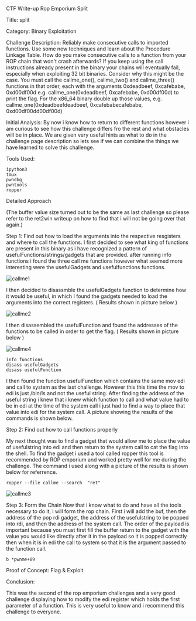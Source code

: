 CTF Write-up Rop Emporium Split

Title: split

Category: Binary Exploitation

Challenge Description: 
Reliably make consecutive calls to imported functions. Use some new techniques and learn about the Procedure Linkage Table. How do you make consecutive calls to a function from your ROP chain that won't crash afterwards?
If you keep using the call instructions already present in the binary your chains will eventually fail, especially when exploiting 32 bit binaries. Consider why this might be the case. 
You must call the callme_one(), callme_two() and callme_three() functions in that order, each with the arguments 0xdeadbeef, 0xcafebabe, 0xd00df00d e.g. callme_one(0xdeadbeef, 0xcafebabe, 0xd00df00d) to print the flag. For the x86_64 binary double up those values, e.g. callme_one(0xdeadbeefdeadbeef, 0xcafebabecafebabe, 0xd00df00dd00df00d)

Initial Analysis:
By now i know how to return to different functions however i am curious to see how this challenge differs fro the rest and what obstacles will be in place. 
We are given very useful hints as what to do in the challenge page description so lets see if we can combine the things we have learned to solve this challenge.

Tools Used:

    ipython3
    tmux
    pwndbg
    pwntools
    ropper
    

Detailed Approach

(The buffer value size turned out to be the same as last challenge so please refer to the ret2win writeup on how to find that i will not be going over that again.)

Step 1: Find out how to load the arguments into the respective resgisters and where to call the functions.
I first decided to see what king of functions are present in this binary as i have recognized a pattern of usefulFunctions/strings/gadgets that are provided.
after running info functions i found the three call me functions however what seemed more interesting were the usefulGadgets and usefulfunctions functions.

![callme1](https://github.com/Jaafar-G/ctf-writeups/assets/120587992/e4154130-2885-4165-930c-837259ca2501)

I then decided to disassmble the usefulGadgets function to determine how it would be useful, in which I found the gadgets needed to load the arguments into the correct registers.
( Results shown in picture below )

![callme2](https://github.com/Jaafar-G/ctf-writeups/assets/120587992/a22fd9a3-eb75-4575-a590-46d6bfb1a6ec)

I then disassembled the usefulFunction and found the addresses of the functions to be called in order to get the flag.
( Results shown in picture below )

![callme4](https://github.com/Jaafar-G/ctf-writeups/assets/120587992/b048acd2-bd2c-49c6-80df-5e690946e234)



``` 
info functions
disass usefulGadgets
disass usefulFunction
```

I then found the function usefulFunction which contains the same mov edi and call to system as the last challenge. However this this time the mov to edi is just /bin/ls and not the useful string.
After finding the address of the useful string i knew that i knew which function to call and what value had to be in edi at the time of the system call i just had to find a way to place that value into edi for the system call. A picture showing the results of the commands is shown below. 



Step 2: Find out how to call functions properly

My next thought was to find a gadget that would allow me to place the value of usefulstring into edi and then return to the system call to cat the flag into the shell. To find the gadget i used a tool called ropper this tool is recommended by ROP emporium and worked pretty well for me during the challenge. The command i used along with a picture of the results is shown below for referrence.


``` 
ropper --file callme --search  "ret"
```

![callme3](https://github.com/Jaafar-G/ctf-writeups/assets/120587992/6de244cd-e59a-4bba-a320-00c003245dd4)


Step 3: Form the Chain
Now that i know what to do and have all the tools necessary to do it, i will form the rop chain. First i will add the buf, then the address of the pop rdi gadget, the address of the usefulstring to be popped into rdi, and then the address of the system call. The order of the payload is important because you must first fill the buffer return to the gadget with the value you would like directly after it in the payload so it is popped correctly then when it is in edi the call to system so that it is the argument passed to the function call.

``` 
b *pwnme+89
```


Proof of Concept: Flag & Exploit



Conclusion:

This was the second of the rop emporium challenges and a very good challenge displaying how to modify the edi register which holds the first parameter of a function. This is very useful to know and i recommend this challenge to everyone. 
